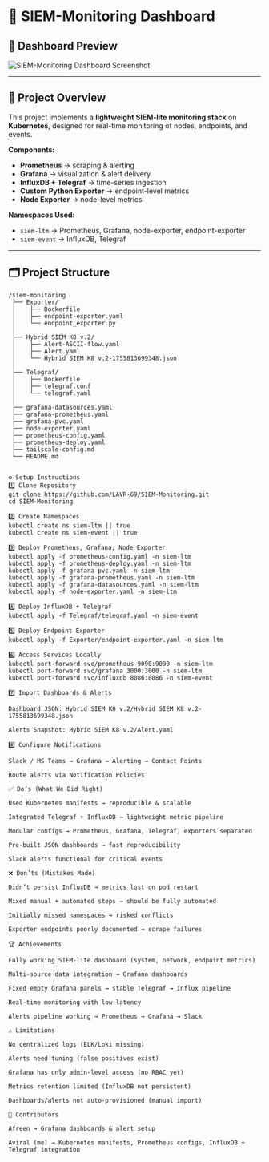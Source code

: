 # 🚀 SIEM-Monitoring Dashboard

## 📸 Dashboard Preview
![SIEM-Monitoring Dashboard Screenshot](./Screenshot-from-2025-08-21-15-48-43.png)

---

## 📖 Project Overview
This project implements a **lightweight SIEM-lite monitoring stack** on **Kubernetes**, designed for real-time monitoring of nodes, endpoints, and events.

**Components:**
- **Prometheus** → scraping & alerting  
- **Grafana** → visualization & alert delivery  
- **InfluxDB + Telegraf** → time-series ingestion  
- **Custom Python Exporter** → endpoint-level metrics  
- **Node Exporter** → node-level metrics  

**Namespaces Used:**  
- `siem-ltm` → Prometheus, Grafana, node-exporter, endpoint-exporter  
- `siem-event` → InfluxDB, Telegraf  

---

## 🗂 Project Structure
```plaintext
/siem-monitoring
 ├── Exporter/
 │    ├── Dockerfile
 │    ├── endpoint-exporter.yaml
 │    └── endpoint_exporter.py
 │
 ├── Hybrid SIEM K8 v.2/
 │    ├── Alert-ASCII-flow.yaml
 │    ├── Alert.yaml
 │    └── Hybrid SIEM K8 v.2-1755813699348.json
 │
 ├── Telegraf/
 │    ├── Dockerfile
 │    ├── telegraf.conf
 │    └── telegraf.yaml
 │
 ├── grafana-datasources.yaml
 ├── grafana-prometheus.yaml
 ├── grafana-pvc.yaml
 ├── node-exporter.yaml
 ├── prometheus-config.yaml
 ├── prometheus-deploy.yaml
 ├── tailscale-config.md
 └── README.md


⚙️ Setup Instructions
1️⃣ Clone Repository
git clone https://github.com/LAVR-69/SIEM-Monitoring.git
cd SIEM-Monitoring

2️⃣ Create Namespaces
kubectl create ns siem-ltm || true
kubectl create ns siem-event || true

3️⃣ Deploy Prometheus, Grafana, Node Exporter
kubectl apply -f prometheus-config.yaml -n siem-ltm
kubectl apply -f prometheus-deploy.yaml -n siem-ltm
kubectl apply -f grafana-pvc.yaml -n siem-ltm
kubectl apply -f grafana-prometheus.yaml -n siem-ltm
kubectl apply -f grafana-datasources.yaml -n siem-ltm
kubectl apply -f node-exporter.yaml -n siem-ltm

4️⃣ Deploy InfluxDB + Telegraf
kubectl apply -f Telegraf/telegraf.yaml -n siem-event

5️⃣ Deploy Endpoint Exporter
kubectl apply -f Exporter/endpoint-exporter.yaml -n siem-ltm

6️⃣ Access Services Locally
kubectl port-forward svc/prometheus 9090:9090 -n siem-ltm
kubectl port-forward svc/grafana 3000:3000 -n siem-ltm
kubectl port-forward svc/influxdb 8086:8086 -n siem-event

7️⃣ Import Dashboards & Alerts

Dashboard JSON: Hybrid SIEM K8 v.2/Hybrid SIEM K8 v.2-1755813699348.json

Alerts Snapshot: Hybrid SIEM K8 v.2/Alert.yaml

8️⃣ Configure Notifications

Slack / MS Teams → Grafana → Alerting → Contact Points

Route alerts via Notification Policies

✅ Do’s (What We Did Right)

Used Kubernetes manifests → reproducible & scalable

Integrated Telegraf + InfluxDB → lightweight metric pipeline

Modular configs → Prometheus, Grafana, Telegraf, exporters separated

Pre-built JSON dashboards → fast reproducibility

Slack alerts functional for critical events

❌ Don’ts (Mistakes Made)

Didn’t persist InfluxDB → metrics lost on pod restart

Mixed manual + automated steps → should be fully automated

Initially missed namespaces → risked conflicts

Exporter endpoints poorly documented → scrape failures

🏆 Achievements

Fully working SIEM-lite dashboard (system, network, endpoint metrics)

Multi-source data integration → Grafana dashboards

Fixed empty Grafana panels → stable Telegraf → Influx pipeline

Real-time monitoring with low latency

Alerts pipeline working → Prometheus → Grafana → Slack

⚠️ Limitations

No centralized logs (ELK/Loki missing)

Alerts need tuning (false positives exist)

Grafana has only admin-level access (no RBAC yet)

Metrics retention limited (InfluxDB not persistent)

Dashboards/alerts not auto-provisioned (manual import)

👥 Contributors

Afreen → Grafana dashboards & alert setup

Aviral (me) → Kubernetes manifests, Prometheus configs, InfluxDB + Telegraf integration

